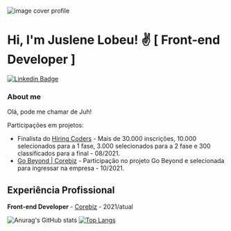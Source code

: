![image cover profile](https://media.licdn.com/dms/image/D4D16AQGhq_QitcJBNQ/profile-displaybackgroundimage-shrink_350_1400/0/1694970608374?e=1724889600&v=beta&t=9IQfi7stkwsmYennCMEIJQYcFBp9fhmOTC5CaHyckdk)

# Hi, I'm Juslene Lobeu! ✌️ [ Front-end Developer ]

[![Linkedin Badge](https://img.shields.io/badge/-LinkedIn-blue?style=flat-square&logo=Linkedin&logoColor=white&link=https://www.linkedin.com/in/juslenelobeu/)](https://www.linkedin.com/in/juslenelobeu/)

### About me
Olá, pode me chamar de Juh!

Participações em projetos: 
- Finalista do [Hiring Coders](https://www.hiringcoders.com.br/) - Mais de 30.000 inscrições, 10.000 selecionados para a 1 fase, 3.000 selecionados para a 2 fase e 300 classificados para a final - 08/2021.
- [Go Beyond | Corebiz](https://conteudo.corebiz.ag/gobeyond-3-edicao) - Participação no projeto Go Beyond e selecionada para ingressar na empresa - 10/2021.

## Experiência Profissional
**Front-end Developer** - [Corebiz](https://www.corebiz.ag/pt/) - 2021/atual

![Anurag's GitHub stats](https://github-readme-stats.vercel.app/api?username=juslenelobeu&show_icons=true) [![Top Langs](https://github-readme-stats.vercel.app/api/top-langs/?username=juslenelobeu&layout=compact)](https://github.com/juslenelobeu/github-readme-stats)
